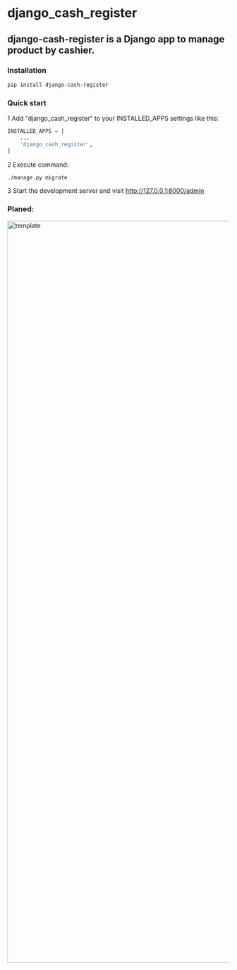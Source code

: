 # django_cash_register
## django-cash-register is a Django app to manage product by cashier.

### Installation

```Bash
pip install django-cash-register
```

### Quick start

1 Add "django_cash_register" to your INSTALLED_APPS settings like this:
```Python
INSTALLED_APPS = [
    ...
    'django_cash_register',
]
```
2 Execute command:

```Bash
./manage.py migrate
```

3 Start the development server and visit http://127.0.0.1:8000/admin

### Planed:

<img width="1680" alt="template" src="https://user-images.githubusercontent.com/80222701/151180012-ce2ff4f8-c860-4c63-a6a0-e3fbf75cdec2.png">
